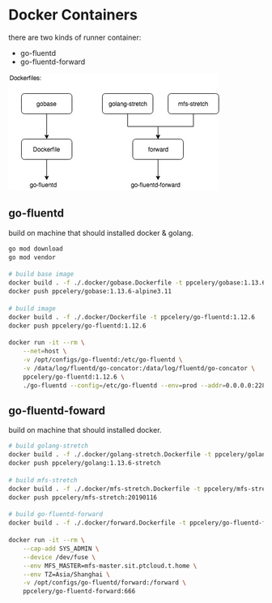# Docker Containers

there are two kinds of runner container:

- go-fluentd
- go-fluentd-forward

![relations](./dockerfile-relations.jpg)


## go-fluentd

build on machine that should installed docker & golang.

```sh
go mod download
go mod vendor

# build base image
docker build . -f ./.docker/gobase.Dockerfile -t ppcelery/gobase:1.13.6-alpine3.11
docker push ppcelery/gobase:1.13.6-alpine3.11

# build image
docker build . -f ./.docker/Dockerfile -t ppcelery/go-fluentd:1.12.6
docker push ppcelery/go-fluentd:1.12.6

docker run -it --rm \
    --net=host \
    -v /opt/configs/go-fluentd:/etc/go-fluentd \
    -v /data/log/fluentd/go-concator:/data/log/fluentd/go-concator \
    ppcelery/go-fluentd:1.12.6 \
    ./go-fluentd --config=/etc/go-fluentd --env=prod --addr=0.0.0.0:22800 --log-level=error
```

## go-fluentd-foward

build on machine that should installed docker.

```sh
# build golang-stretch
docker build . -f ./.docker/golang-stretch.Dockerfile -t ppcelery/golang:1.13.6-stretch
docker push ppcelery/golang:1.13.6-stretch

# build mfs-stretch
docker build . -f ./.docker/mfs-stretch.Dockerfile -t ppcelery/mfs-stretch:20190116
docker push ppcelery/mfs-stretch:20190116

# build go-fluentd-forward
docker build . -f ./.docker/forward.Dockerfile -t ppcelery/go-fluentd-forward:666

docker run -it --rm \
    --cap-add SYS_ADMIN \
    --device /dev/fuse \
    --env MFS_MASTER=mfs-master.sit.ptcloud.t.home \
    --env TZ=Asia/Shanghai \
    -v /opt/configs/go-fluentd/forward:/forward \
    ppcelery/go-fluentd-forward:666
```
